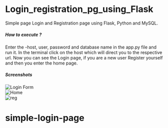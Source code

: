 # Login_registration_pg_using_Flask
Simple page
Login and Registration page using Flask, Python and MySQL.


<h5>How to execute ? </h5>
Enter the -host, user, password and database name in the app.py file and run it. In the terminal click on the host which will direct you to the respective url. Now you can see the Login page, if you are a new user Register yourself and then you enter the home page.
<br>

<h5>Screenshots</h5>

![Login Form](https://user-images.githubusercontent.com/65451201/124311982-35d52e80-db8c-11eb-8bcb-35c31cc009e8.png)
<br>
![Home](https://user-images.githubusercontent.com/65451201/124312010-42f21d80-db8c-11eb-8140-21503400dc6d.png)
<br>
![reg](https://user-images.githubusercontent.com/65451201/124312028-4b4a5880-db8c-11eb-8dfb-89ed388a0c48.png)
# simple-login-page
